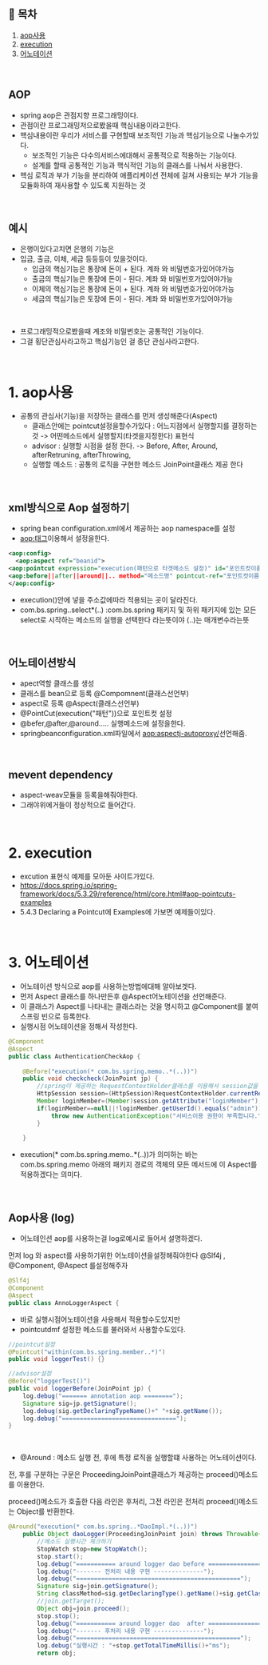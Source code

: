 ## 🔖 목차
1. [aop사용](#1-aop사용)<br/>
2. [execution](#2-execution)<br/>
3. [어노테이션](#3-어노테이션)<br/>

<br/>

## AOP
- spring aop은 관점지향 프로그래밍이다.
- 관점이란 프로그래밍저으로봤을때 핵심내용이라고한다.
- 핵심내용이란 우리가 서비스를 구현할때 보조적인 기능과 핵심기능으로 나눌수가있다.
  - 보조적인 기능은 다수의서비스에대해서 공통적으로 적용하는 기능이다.
  - 설계를 할때 공통적인 기능과 핵식적인 기능의 클래스를 나눠서 사용한다.
- 핵심 로직과 부가 기능을 분리하여 애플리케이션 전체에 걸쳐 사용되는 부가 기능을 모듈화하여 재사용할 수 있도록 지원하는 것


<br/>

## 예시
- 은행이있다고치면 은행의 기능은
- 입금, 출금,  이체, 세금 등등등이 있을것이다.
  - 입금의 핵심기능은 통장에 돈이 + 된다.  계좌 와 비밀번호가있어야가능
  - 출금의 핵심기능은 통장에 돈이 - 된다.  계좌 와 비밀번호가있어야가능
  - 이체의 핵심기능은 통장에 돈이 + 된다.  계좌 와 비밀번호가있어야가능
  - 세금의 핵심기능은 토장에 돈이 - 된다.  계좌 와 비밀번호가있어야가능

<br/>

- 프로그래밍적으로봤을때 계조와 비밀번호는 공통적인 기능이다.
- 그걸 횡단관심사라고하고 핵심기능인 걸 종단 관심사라고한다.

<br/>

# 1. aop사용
- 공통의 관심사(기능)을 저장하는 클래스를 먼저 생성해준다(Aspect)
  - 클래스안에는 pointcut설정을할수가있다 : 어느지점에서 실행할지를 결정하는 것 -> 어떤메소드에서 실행할지(타겟을지정한다) 표현식
  - advisor : 실행할 시점을 설정 한다. -> Before, After, Around, afterRetruning, afterThrowing,
  - 실행할 메소드 : 공통의 로직을 구현한 메소드 JoinPoint클래스 제공 한다
 
<br/>


## xml방식으로 Aop 설정하기
- spring bean configuration.xml에서 제공하는  aop namespace를 설정
- <aop:태그>이용해서 설정을한다.

```xml
<aop:config>
  <aop:aspect ref="beanid">
<aop:pointcut expression="execution(패턴으로 타겟메소드 설정)" id="포인트컷이름"/>
<aop:before||after||around||.. method="메소드명" pointcut-ref="포인트컷이름"/>
</aop:config>
```

- execution()안에 넣을 주소값에따라 적용되는 곳이 달라진다.
- com.bs.spring..select*(..) :com.bs.spring 패키지 및 하위 패키지에 있는 모든 select로 시작하는 메소드의 실행을 선택한다 라는뜻이야 (..)는 매개변수라는뜻
<br/>

## 어노테이션방식
- apect역할 클래스를 생성
- 클래스를 bean으로 등록 @Compomnent(클래스선언부)
- aspect로 등록 @Aspect(클래스선언부)
- \@PointCut(execution("패턴"))으로 포인트컷 설정
- \@befer,@after,@around..... 실행메소드에 설정을한다.
- springbeanconfiguration.xml파일에서 <aop:aspectj-autoproxy/>선언해줌.

<br/>

## mevent dependency
- aspect-weav모듈을 등록을해줘야한다.
- 그래야위에거들이 정상적으로 들어간다.

<br/>


# 2. execution
- excution 표현식 예제를 모아둔 사이트가있다.
- https://docs.spring.io/spring-framework/docs/5.3.29/reference/html/core.html#aop-pointcuts-examples
- 5.4.3 Declaring a Pointcut에 Examples에 가보면 예제들이있다.

<br/>

# 3. 어노테이션
- 어노테이션 방식으로 aop를 사용하는방법에대해 알아보겟다.
- 먼저 Aspect 클래스를 하나만든후 @Aspect어노테이션을 선언해준다.
- 이 클래스가 Aspect를 나타내는 클래스라는 것을 명시하고 @Component를 붙여 스프링 빈으로 등록한다.
- 실행시점 어노테이션을 정해서 작성한다.
```java
@Component
@Aspect
public class AuthenticationCheckAop {
	
	@Before("execution(* com.bs.spring.memo..*(..))")
	public void checkcheck(JoinPoint jp) {
		//spring이 제공하는 RequestContextHolder클래스를 이용해서 session값을 가져올 수 있다.
		HttpSession session=(HttpSession)RequestContextHolder.currentRequestAttributes().resolveReference(RequestAttributes.REFERENCE_SESSION);
		Member loginMember=(Member)session.getAttribute("loginMember");
		if(loginMember==null||!loginMember.getUserId().equals("admin")) {
			throw new AuthenticationException("서비스이용 권한이 부족합니다.");
		}
		
	}

```

- execution(* com.bs.spring.memo..*(..))가 의미하는 바는 com.bs.spring.memo 아래의 패키지 경로의 객체의 모든 메서드에 이 Aspect를 적용하겠다는 의미다.

<br/>

## Aop사용 (log)
- 어노테인션 aop를 사용하는걸 log로예시로 들어서 설명하겠다.


먼저 log 와 aspect를 사용하기위한 어노테이션을설정해줘야한다 @Slf4j , @Component, @Aspect 를설정해주자


```java
@Slf4j
@Component
@Aspect
public class AnnoLoggerAspect {
```

- 바로 실행시점어노테이션을 사용해서 적용할수도있지만
- pointcutdmf 설정한 메소드를 불러와서 사용할수도있다.

```java
//pointcut설정
@Pointcut("within(com.bs.spring.member..*)")
public void loggerTest() {}

//advisor설정
@Before("loggerTest()")
public void loggerBefore(JoinPoint jp) {
	log.debug("======= annotation aop ========");
	Signature sig=jp.getSignature();
	log.debug(sig.getDeclaringTypeName()+" "+sig.getName());
	log.debug("================================");
}
```

<br/>

- @Around : 메소드 실행 전, 후에 특정 로직을 실행할떄 사용하는 어노테이션이다.


전, 후를 구분하는 구문은 ProceedingJoinPoint클래스가 제공하는 proceed()메소드를 이용한다.

proceed()메소드가 호출한 다음 라인은 후처리, 그전 라인은 전처리 proceed()메소드는 Object를 반환한다.

```java
@Around("execution(* com.bs.spring..*DaoImpl.*(..))")
	public Object daoLogger(ProceedingJoinPoint join) throws Throwable{
		//메소드 실행시간 체크하기
		StopWatch stop=new StopWatch();
		stop.start();
		log.debug("=========== around logger dao before ===============");
		log.debug("------- 전처리 내용 구현 --------------");
		log.debug("==============================================");
		Signature sig=join.getSignature();
		String classMethod=sig.getDeclaringType().getName()+sig.getClass();
		//join.getTarget();
		Object obj=join.proceed();
		stop.stop();
		log.debug("=========== around logger dao  after ===============");
		log.debug("------- 후처리 내용 구현 --------------");
		log.debug("==============================================");
		log.debug("실행시간 : "+stop.getTotalTimeMillis()+"ms");
		return obj;

```

<br/>














 
 
